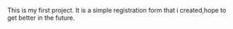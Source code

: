 This is my first project. It is a simple registration form that i created,hope to get better in the future.

